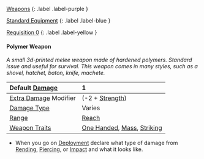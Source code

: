 
[Weapons](Game/Weapons-List)
{: .label .label-purple }

[Standard Equipment](Game/Standard-Equipment)
{: .label .label-blue }

[Requisition 0](Game/Deployment#Requisition)
{: .label .label-yellow }
#### Polymer Weapon
*A small 3d-printed melee weapon made of hardened polymers. Standard issue and useful for survival. This weapon comes in many styles, such as a shovel, hatchet, baton, knife, machete.*

| Default [Damage](Core/Weapons#Calculating%20Damage)       | 1                                                                                                               |
| :-------------------------------------------------------- | :-------------------------------------------------------------------------------------------------------------- |
| [Extra Damage](Game/Core/Attacks#Extra%20Damage) Modifier | (-2 + [Strength](Game/Core/Strength))                                                                           |
| [Damage Type](Core/Weapons#Damage%20Type)                 | Varies                                                                                                          |
| [Range](Core/Weapons#Range)                               | [Reach](Game/Core/Movement#Reach)                                                                               |
| [Weapon Traits](Core/Weapon-Traits)                       | [One Handed](Game/Core/Blocks/One-Handed), [Mass](Game/Core/Blocks/Mass), [Striking](Game/Core/Blocks/Striking) |

* When you go on [Deployment](Game/Deployment) declare what type of damage from [Rending](Game/Core/Injury#Rending), [Piercing](Game/Core/Injury#Piercing), or [Impact](Game/Core/Injury#Impact) and what it looks like.

